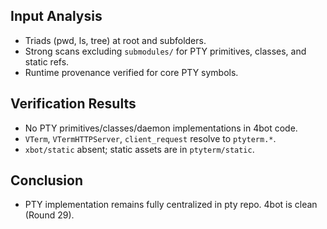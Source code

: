 ## Input Analysis
- Triads (pwd, ls, tree) at root and subfolders.
- Strong scans excluding `submodules/` for PTY primitives, classes, and static refs.
- Runtime provenance verified for core PTY symbols.

## Verification Results
- No PTY primitives/classes/daemon implementations in 4bot code.
- `VTerm`, `VTermHTTPServer`, `client_request` resolve to `ptyterm.*`.
- `xbot/static` absent; static assets are in `ptyterm/static`.

## Conclusion
- PTY implementation remains fully centralized in pty repo. 4bot is clean (Round 29).
